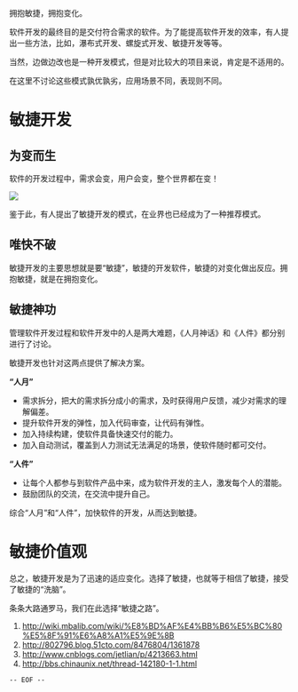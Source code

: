 拥抱敏捷，拥抱变化。

<!--more-->

软件开发的最终目的是交付符合需求的软件。为了能提高软件开发的效率，有人提出一些方法，比如，瀑布式开发、螺旋式开发、敏捷开发等等。

当然，边做边改也是一种开发模式，但是对比较大的项目来说，肯定是不适用的。

在这里不讨论这些模式孰优孰劣，应用场景不同，表现则不同。

敏捷开发
===

为变而生
---

软件的开发过程中，需求会变，用户会变，整个世界都在变！

![](拷贝不走样.jpg)

鉴于此，有人提出了敏捷开发的模式，在业界也已经成为了一种推荐模式。

唯快不破
---

敏捷开发的主要思想就是要“敏捷”，敏捷的开发软件，敏捷的对变化做出反应。拥抱敏捷，就是在拥抱变化。

敏捷神功
---

管理软件开发过程和软件开发中的人是两大难题，《人月神话》和《人件》都分别进行了讨论。

敏捷开发也针对这两点提供了解决方案。

**“人月”**

- 需求拆分，把大的需求拆分成小的需求，及时获得用户反馈，减少对需求的理解偏差。
- 提升软件开发的弹性，加入代码审查，让代码有弹性。
- 加入持续构建，使软件具备快速交付的能力。
- 加入自动测试，覆盖到人力测试无法满足的场景，使软件随时都可交付。

**“人件”**

- 让每个人都参与到软件产品中来，成为软件开发的主人，激发每个人的潜能。
- 鼓励团队的交流，在交流中提升自己。

综合“人月”和“人件”，加快软件的开发，从而达到敏捷。

敏捷价值观
===

总之，敏捷开发是为了迅速的适应变化。选择了敏捷，也就等于相信了敏捷，接受了敏捷的“洗脑”。

条条大路通罗马，我们在此选择“敏捷之路”。

1. <http://wiki.mbalib.com/wiki/%E8%BD%AF%E4%BB%B6%E5%BC%80%E5%8F%91%E6%A8%A1%E5%9E%8B>
2. <http://802796.blog.51cto.com/8476804/1361878>
3. <http://www.cnblogs.com/jetlian/p/4213663.html>
4. <http://bbs.chinaunix.net/thread-142180-1-1.html>

`-- EOF --`
